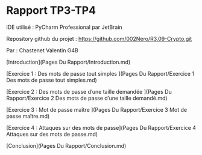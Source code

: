 # Rapport TP3-TP4

IDE utilisé : PyCharm Professional par JetBrain

Repository github du projet : https://github.com/002Nero/R3.09-Crypto.git

Par : Chastenet Valentin G4B

[Introduction](Pages Du Rapport/Introduction.md)

[Exercice 1 : Des mots de passe tout simples
](Pages Du Rapport/Exercice 1 Des mots de passe tout simples.md)

[Exercice 2 : Des mots de passe d’une taille demandée
](Pages Du Rapport/Exercice 2 Des mots de passe d’une taille demandé.md)

[Exercice 3 : Mot de passe maître
](Pages Du Rapport/Exercice 3 Mot de passe maître.md)

[Exercice 4 : Attaques sur des mots de passe](Pages Du Rapport/Exercice 4 Attaques sur des mots de passe.md)

[Conclusion](Pages Du Rapport/Conclusion.md)